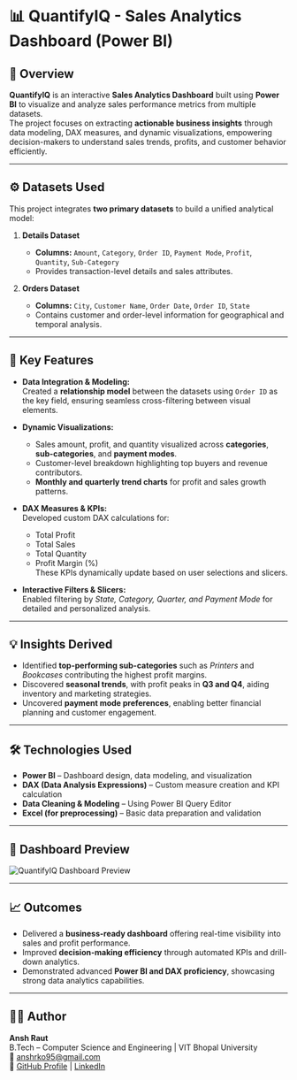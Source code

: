 # 📊 QuantifyIQ - Sales Analytics Dashboard (Power BI)

## 🧩 Overview
**QuantifyIQ** is an interactive **Sales Analytics Dashboard** built using **Power BI** to visualize and analyze sales performance metrics from multiple datasets.  
The project focuses on extracting **actionable business insights** through data modeling, DAX measures, and dynamic visualizations, empowering decision-makers to understand sales trends, profits, and customer behavior efficiently.

---

## ⚙️ Datasets Used
This project integrates **two primary datasets** to build a unified analytical model:

1. **Details Dataset**
   - **Columns:** `Amount`, `Category`, `Order ID`, `Payment Mode`, `Profit`, `Quantity`, `Sub-Category`
   - Provides transaction-level details and sales attributes.

2. **Orders Dataset**
   - **Columns:** `City`, `Customer Name`, `Order Date`, `Order ID`, `State`
   - Contains customer and order-level information for geographical and temporal analysis.

---

## 🧠 Key Features
- **Data Integration & Modeling:**  
  Created a **relationship model** between the datasets using `Order ID` as the key field, ensuring seamless cross-filtering between visual elements.

- **Dynamic Visualizations:**  
  - Sales amount, profit, and quantity visualized across **categories**, **sub-categories**, and **payment modes**.  
  - Customer-level breakdown highlighting top buyers and revenue contributors.  
  - **Monthly and quarterly trend charts** for profit and sales growth patterns.

- **DAX Measures & KPIs:**  
  Developed custom DAX calculations for:
  - Total Profit  
  - Total Sales  
  - Total Quantity  
  - Profit Margin (%)  
  These KPIs dynamically update based on user selections and slicers.

- **Interactive Filters & Slicers:**  
  Enabled filtering by *State, Category, Quarter, and Payment Mode* for detailed and personalized analysis.

---

## 💡 Insights Derived
- Identified **top-performing sub-categories** such as *Printers* and *Bookcases* contributing the highest profit margins.  
- Discovered **seasonal trends**, with profit peaks in **Q3 and Q4**, aiding inventory and marketing strategies.  
- Uncovered **payment mode preferences**, enabling better financial planning and customer engagement.

---

## 🛠️ Technologies Used
- **Power BI** – Dashboard design, data modeling, and visualization  
- **DAX (Data Analysis Expressions)** – Custom measure creation and KPI calculation  
- **Data Cleaning & Modeling** – Using Power BI Query Editor  
- **Excel (for preprocessing)** – Basic data preparation and validation  

---

## 📸 Dashboard Preview
![QuantifyIQ Dashboard Preview](Anshraut9/QunatifyIQ_DashBoard/blob/main/IMAGE.png)

---

## 📈 Outcomes
- Delivered a **business-ready dashboard** offering real-time visibility into sales and profit performance.  
- Improved **decision-making efficiency** through automated KPIs and drill-down analytics.  
- Demonstrated advanced **Power BI and DAX proficiency**, showcasing strong data analytics capabilities.

---

## 👨‍💻 Author
**Ansh Raut**  
B.Tech – Computer Science and Engineering | VIT Bhopal University  
📧 [anshrko95@gmail.com](mailto:anshrko95@gmail.com)  
🔗 [GitHub Profile](https://github.com/Anshraut9) | [LinkedIn](https://www.linkedin.com/in/ansh-raut-a066b1250/)
